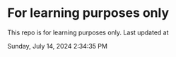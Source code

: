 # For learning purposes only
This repo is for learning purposes only.
Last updated at

Sunday, July 14, 2024 2:34:35 PM

